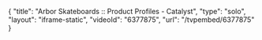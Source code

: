 {
    "title": "Arbor Skateboards :: Product Profiles - Catalyst",
    "type": "solo",
    "layout": "iframe-static",
    "videoId": "6377875",
    "url": "\/tvpembed\/6377875"
}